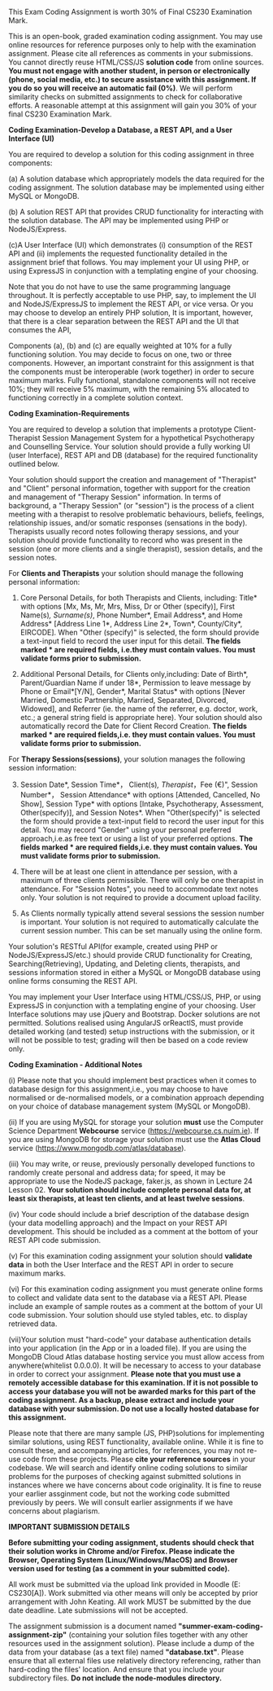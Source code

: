 This Exam Coding Assignment is worth 30% of Final CS230 Examination Mark.

This is an open-book, graded examination coding assignment. You may use online resources for reference purposes only to help with the examination assignment. Please cite all references as comments in your submissions. You cannot directly reuse HTML/CSS/JS **solution code** from online sources. **You must not engage with another student, in person or electronically (phone, social media, etc.) to secure assistance with this assignment. If you do so you will receive an automatic fail (0%)**. We will perform similarity checks on submitted assignments to check for collaborative efforts. A reasonable attempt at this assignment will gain you 30% of your final CS230 Examination Mark.
  <br>

**Coding Examination-Develop a Database, a REST API, and a User Interface (UI)** 

You are required to develop a solution for this coding assignment in three components:

(a) A solution database which appropriately models the data required for the coding assignment. The solution database may be implemented using either MySQL or MongoDB.

(b) A solution REST API that provides CRUD functionality for interacting with the solution database. The API may be implemented using PHP or NodeJS/Express.

(c)A User Interface (UI) which demonstrates (i) consumption of the REST API and (ii) implements the requested functionality detailed in the assignment brief that follows. You may implement your UI using PHP, or using ExpressJS in conjunction with a templating engine of your choosing.

Note that you do not have to use the same programming language throughout. It is perfectly acceptable to use PHP, say, to implement the UI and NodeJS/ExpressJS to implement the REST API, or vice versa. Or you may choose to develop an entirely PHP solution, It is important, however, that there is a clear separation between the REST API and the UI that consumes the API,

Components (a), (b) and (c) are equally weighted at 10% for a fully functioning solution. You may decide to focus on one, two or three components. However, an important constraint for this assignment is that the components must be interoperable (work together) in order to secure maximum marks. Fully functional, standalone components will not receive 10%; they will receive 5% maximum, with the remaining 5% allocated to functioning correctly in a complete solution context.
  <br>

**Coding Examination-Requirements**

You are required to develop a solution that implements a prototype Client-Therapist Session Management System for a hypothetical Psychotherapy and Counselling Service. Your solution should provide a fully working UI (user Interface), REST API and DB (database) for the required functionality outlined below.

Your solution should support the creation and management of "Therapist" and "Client" personal information, together with support for the creation and management of "Therapy Session" information. In terms of background, a "Therapy Session" (or "session") is the process of a client meeting with a therapist to resolve problematic behaviours, beliefs, feelings, relationship issues, and/or somatic responses (sensations in the body). Therapists usually record notes following therapy sessions, and your solution should provide functionality to record who was present in the session (one or more clients and a single therapist), session details, and the session notes.

For **Clients and Therapists** your solution should manage the following personal information: 

1. Core Personal Details, for both Therapists and Clients, including:
Title* with options [Mx, Ms, Mr, Mrs, Miss, Dr or Other (specify)], First Name(s)*, Surname(s)*, Phone Number*, Email Address*, and Home Address* [Address Line 1*, Address Line 2*, Town*, County/City*, EIRCODE]. When "Other (specify)" is selected, the form should provide a text-input field to record the user input for this detail. **The fields marked * are required fields, i.e.they must contain values. You must validate forms prior to submission.**

2. Additional Personal Details, for Clients only,including:
Date of Birth*, Parent/Guardian Name if under 18*, Permission to leave message by Phone or Email*[Y/N], Gender*, Marital Status* with options [Never Married, Domestic Partnership, Married, Separated, Divorced, Widowed], and Referrer (ie. the name of the referrer, e.g. doctor, work, etc.; a general string field is appropriate here). Your solution should also automatically record the Date for Client Record Creation. **The fields marked * are required fields,i.e. they must contain values. You must validate forms prior to submission.**

For **Therapy Sessions(sessions)**, your solution manages the following session information:

3. Session Date*, Session Time*， Client(s)*, Therapist*，Fee (€)", Session Number*，
Session Attendance* with options [Attended, Cancelled, No Show], Session Type* with options [Intake, Psychotherapy, Assessment, Other(specify)], and Session Notes*. When "Other(specify)" is selected the form should provide a text-input field to record the user input for this detail. You may record "Gender" using your personal preferred approach,i.e.as free text or using a list of your preferred options. **The fields marked * are required fields,i.e. they must contain values. You must validate forms prior to submission.**

4. There will be at least one client in attendance per session, with a maximum of three clients permissible. There will only be one therapist in attendance. For "Session Notes", you need to accommodate text notes only. Your solution is not required to provide a document upload facility.

5. As Clients normally typically attend several sessions the session number is important. Your solution is not required to automatically calculate the current session number. This can be set manually using the online form. 

Your solution's RESTful API(for example, created using PHP or NodeJS/ExpressJS/etc.) should provide CRUD functionality for Creating, Searching(Retrieving), Updating, and Deleting clients, therapists, and sessions information stored in either a MySQL or MongoDB database using online forms consuming the REST API.

You may implement your User Interface using HTML/CSS/JS, PHP, or using ExpressJS in conjunction with a templating engine of your choosing. User Interface solutions may use jQuery and Bootstrap. Docker solutions are not permitted. Solutions realised using AngularJS orReactlS, must provide detailed working (and tested) setup instructions with the submission, or it will not be possible to test; grading will then be based on a code review only.

**Coding Examination - Additional Notes**

(i) Please note that you should implement best practices when it comes to database design for this assignment,i.e., you may choose to have normalised or de-normalised models, or a combination approach depending on your choice of database management system (MySQL or MongoDB).

(ii) If you are using MySQL for storage your solution **must** use the Computer Science Department **Webcourse** service (https://webcourse.cs.nuim.ie). If you are using MongoDB for storage your solution must use the **Atlas Cloud** service (https://www.mongodb.com/atlas/database).

(iii) You may write, or reuse, previously personally developed functions to randomly create personal and address data; for speed, it may be appropriate to use the NodeJS package, faker.js, as shown in Lecture 24 Lesson 02. **Your solution should include complete personal data for, at least six therapists, at least ten clients, and at least twelve sessions**.

(iv) Your code should include a brief description of the database design (your data modelling approach) and the Impact on your REST API development. This should be included as a comment at the bottom of your REST API code submission.

(v) For this examination coding assignment your solution should **validate data** in both the User Interface and the REST API in order to secure maximum marks.

(vi) For this examination coding assignment you must generate online forms to collect and validate data sent to the database via a REST API. Please include an example of sample routes as a comment at the bottom of your Ul code submission. Your solution should use styled tables, etc. to display retrieved data.

(vii)Your solution must "hard-code" your database authentication details into your application (in the App or in a loaded file). If you are using the MongoDB Cloud Atlas database hosting service you must allow access from anywhere(whitelist 0.0.0.0). It will be necessary to access to your database in order to correct your assignment. **Please note that you must use a remotely accessible database for this examination. If it is not possible to access your database you will not be awarded marks for this part of the coding assignment. As a backup, please extract and include your database with your submission. Do not use a locally hosted database for this assignment.** 

Please note that there are many sample (JS, PHP)solutions for implementing similar solutions, using REST functionality, available online. While it is fine to consult these, and accompanying articles, for references, you may not re-use code from these projects. Please **cite your reference sources** in your codebase. We will search and identify online coding solutions to similar problems for the purposes of checking against submitted solutions in instances where we have concerns about code originality. It is fine to reuse your earlier assginment code, but not the working code submitted previously by peers. We will consult earlier assignments if we have concerns about plagiarism.
  <br>

**IMPORTANT SUBMISSION DETAILS**

**Before submitting your coding assignment, students should check that their solution works in Chrome and/or Firefox. Please indicate the Browser, Operating System (Linux/Windows/MacOS) and Browser version used for testing (as a comment in your submitted code).**

All work must be submitted via the upload link provided in Moodle (E: CS230[A]). Work submitted via other means will only be accepted by prior arrangement with John Keating. All work MUST be submitted by the due date deadline. Late submissions will not be accepted.

The assignment submission is a document named **"summer-exam-coding-assignment-zip"** (containing your solution files together with any other resources used in the assignment solution). Please include a dump of the data from your database (as a text file) named **"database.txt"**. Please ensure that all external files use relatively directory referencing,  rather than 
 hard-coding the files' location. And ensure that you include your subdirectory files. **Do not include the node-modules directory.**